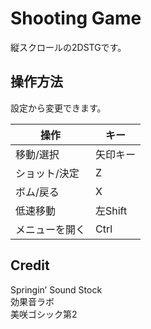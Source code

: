 # Shooting Game
縦スクロールの2DSTGです。

## 操作方法
設定から変更できます。

| 操作 | キー |
| --- | --- |
| 移動/選択 | 矢印キー |
| ショット/決定 | Z |
| ボム/戻る | X |
| 低速移動 | 左Shift |
| メニューを開く | Ctrl |

## Credit
Springin’ Sound Stock  
効果音ラボ  
美咲ゴシック第2  
